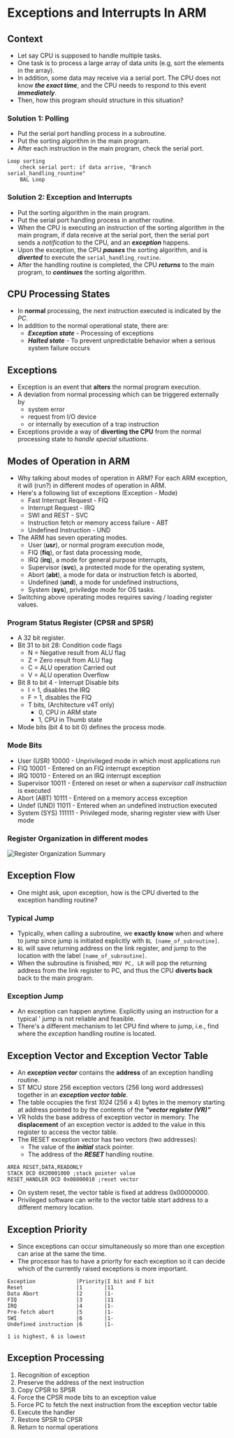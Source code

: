 # Exceptions and Interrupts In ARM

## Context

- Let say CPU is supposed to handle multiple tasks.
- One task is to process a large array of data units (e.g, sort the elements in 
the array).
- In addition, some data may receive via a serial port. The CPU does not know 
***the exact time***, and the CPU needs to respond to this event ***immediately***.
- Then, how this program should structure in this situation?

### Solution 1: Polling

- Put the serial port handling process in a subroutine.
- Put the sorting algorithm in the main program.
- After each instruction in the main program, check the serial port.

```
Loop sorting
    check serial port: if data arrive, "Branch serial_handling_rountine"
    BAL Loop
```

### Solution 2: Exception and Interrupts

- Put the sorting algorithm in the main program.
- Put the serial port handling process in another routine.
- When the CPU is executing an instruction of the sorting algorithm in the main 
program, if data receive at the serial port, then the serial port sends a 
*notification* to the CPU, and an ***exception*** happens.
- Upon the exception, the CPU ***pauses***  the sorting algorithm, and is 
***diverted*** to execute the `serial_handling_routine`.
- After the handling routine is completed, the CPU ***returns*** to the main 
program, to ***continues*** the sorting algorithm.

## CPU Processing States

- In **normal** processing, the next instruction executed is indicated by the *PC*.
- In addition to the normal operational state, there are:
    - ***Exception state*** - Processing of exceptions
    - ***Halted state*** - To prevent unpredictable behavior when a serious 
    system failure occurs

## Exceptions

- Exception is an event that **alters** the normal program execution.
- A deviation from normal processing which can be triggered externally by
    - system error
    - request from I/O device
    - or internally by execution of a trap instruction
- Exceptions provide a way of **diverting the CPU** from the normal processing 
state to *handle special situations*.

## Modes of Operation in ARM

- Why talking about modes of operation in ARM? For each ARM exception, it will 
(run?) in different modes of operation in ARM.
- Here's a following list of exceptions (Exception - Mode)
    - Fast Interrupt Request - FIQ
    - Interrupt Request - IRQ
    - SWI and REST - SVC
    - Instruction fetch or memory access failure - ABT
    - Undefined Instruction - UND
- The ARM has seven operating modes.
    - User (**usr**), or normal program execution mode,
    - FIQ (**fiq**), or fast data processing mode,
    - IRQ (**irq**), a mode for general purpose interrupts,
    - Supervisor (**svc**), a protected mode for the operating system,
    - Abort (**abt**), a mode for data or instruction fetch is aborted,
    - Undefined (**und**), a mode for undefined instructions,
    - System (**sys**), priviledge mode for OS tasks.
- Switching above operating modes requires saving / loading register values.

### Program Status Register (CPSR and SPSR)

- A 32 bit register.
- Bit 31 to bit 28: Condition code flags
    - N = Negative result from ALU flag
    - Z = Zero result from ALU flag
    - C = ALU operation Carried out
    - V = ALU operation Overflow
- Bit 8 to bit 4 - Interrupt Disable bits
    - I = 1, disables the IRQ
    - F = 1, disables the FIQ
    - T bits, (Architecture v4T only)
        - 0, CPU in ARM state
        - 1, CPU in Thumb state
- Mode bits (bit 4 to bit 0) defines the process mode.


### Mode Bits

- User (USR) 10000 - Unprivileged mode in which most applications run
- FIQ 10001 - Entered on an FIQ interrupt exception
- IRQ 10010 - Entered on an IRQ interrupt exception
- Supervisor 10011 - Entered on reset or when a *supervisor call instruction* is 
executed
- Abort (ABT) 10111 - Entered on a memory access exception
- Undef (UND) 11011 - Entered when an undefined instruction executed
- System (SYS) 111111 - Privileged mode, sharing register view with User mode

### Register Organization in different modes

![Register Organization Summary](./) 

## Exception Flow

- One might ask, upon exception, how is the CPU diverted to the exception 
handling routine?

### Typical Jump

- Typically, when calling a subroutine, we **exactly know** when and where to jump
since jump is initiated explicitly with `BL [name_of_subroutine]`.
- `BL` will save returning address on the link register, and jump to the location 
with the label `[name_of_subroutine]`.
- When the subroutine is finished, `MOV PC, LR` will pop the returning address 
from the link register to PC, and thus the CPU **diverts back** back to the main 
program.

### Exception Jump

- An exception can happen anytime. Explicitly using an instruction for a typical '
jump is not reliable and feasible.
- There's a different mechanism to let CPU find where to jump, i.e., find where 
the *exception* handling routine is located.

## Exception Vector and Exception Vector Table

- An ***exception vector*** contains the **address** of an exception handling 
routine.
- ST MCU store 256 exception vectors (256 long word addresses) together in an 
***exception vector table***.
- The table occupies the first *1024* (256 x 4) bytes in the memory starting 
at address pointed to by the contents of the ***"vector register (VR)"*** 
- VR holds the base address of exception vector in memory. The **displacement** of an 
exception vector is added to the value in this register to access the vector table.
- The RESET exception vector has two vectors (two addresses):
    - The value of the ***initial*** stack pointer.
    - The address of the ***RESET*** handling routine.
```
AREA RESET,DATA,READONLY
STACK DCD 0X20001000 ;stack pointer value
RESET_HANDLER DCD 0x08000010 ;reset vector
```
- On system reset, the vector table is fixed at address 0x00000000. 
- Privileged software can write to the vector table start address to a different 
memory location.

## Exception Priority

- Since exceptions can occur simultaneously so more than one exception can arise 
at the same the time.
- The processor has to have a priority for each exception so it can decide which of 
the currently raised exceptions is more important.
```
Exception             |Priority|I bit and F bit
Reset                 |1       |11
Data Abort            |2       |1-
FIQ                   |3       |11
IRQ                   |4       |1-
Pre-fetch abort       |5       |1-
SWI                   |6       |1-
Undefined instruction |6       |1-

1 is highest, 6 is lowest
```

## Exception Processing

1. Recognition of exception
2. Preserve the address of the next instruction
3. Copy CPSR to SPSR
4. Force the CPSR mode bits to an exception value
5. Force PC to fetch the next instruction from the exception vector table
6. Execute the handler
7. Restore SPSR to CPSR
8. Return to normal operations


